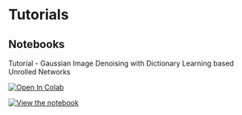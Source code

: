 # Tutorials

## Notebooks

Tutorial - Gaussian Image Denoising with Dictionary Learning based Unrolled Networks

[![Open In Colab](https://colab.research.google.com/assets/colab-badge.svg)](https://colab.research.google.com/github/btolooshams/stable-interpretable-unrolled-dl/blob/master/pytorch/tutorials/gaussian-image-denoising.ipynb)

[![View the notebook](https://img.shields.io/badge/render-nbviewer-orange.svg)](https://nbviewer.jupyter.org/github/btolooshams/stable-interpretable-unrolled-dl/blob/master/pytorch/tutorials/gaussian-image-denoising.ipynb?flush_cache=true)
